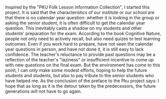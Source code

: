 Inspired by the "PKU Folk Lesson Information Collection", I started this project.
It is said that the characteristics of our institute or our school are that there is no calendar year question: whether it is looking in the group or asking the senior student, it is often difficult to get the calendar year question.
This inevitably casts a shadow on my students and other students' preparation for the exam.
According to the book Cognitive Nature, people not only need to actively recall, but also need quizes to test learning outcomes.
Even if you work hard to prepare, have not seen the calendar year questions in person, and have not done it, it is still easy to lack confidence.
The teacher's reluctance to provide past questions may be a reflection of the teacher's "laziness" or insufficient incentive to come up with new questions on the final exam.
But the environment has come to this point, I can only make some modest efforts, hoping to help the future students and students, but also to pay tribute to the senior students who have helped me.
As the conclusion of the preface to the Pku project says:
I hope that as long as it is the detour taken by the predecessors, the future generations will not have to go again.
